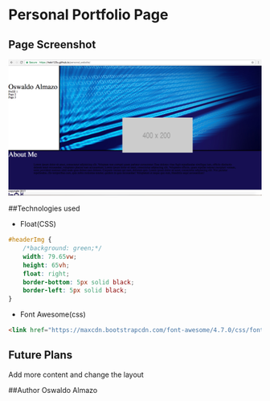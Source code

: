 # Personal Portfolio Page
## Page Screenshot
![Screenshot](screenshot.png)

##Technologies used
* Float(CSS)
``` css
#headerImg {
    /*background: green;*/
    width: 79.65vw;
    height: 65vh;
    float: right;
    border-bottom: 5px solid black;
    border-left: 5px solid black;
}
```

* Font Awesome(css)
``` html
<link href="https://maxcdn.bootstrapcdn.com/font-awesome/4.7.0/css/font-awesome.min.css" rel="stylesheet" integrity="sha384-wvfXpqpZZVQGK6TAh5PVlGOfQNHSoD2xbE+QkPxCAFlNEevoEH3Sl0sibVcOQVnN" crossorigin="anonymous">

```

## Future Plans
Add more content and change the layout

##Author 
Oswaldo Almazo